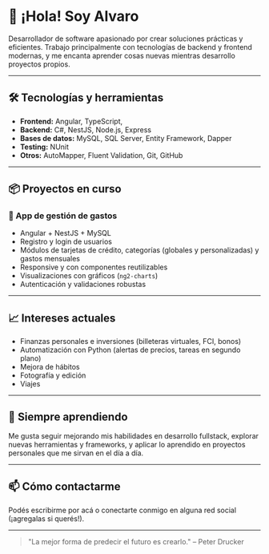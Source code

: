 # 👋 ¡Hola! Soy Alvaro

Desarrollador de software apasionado por crear soluciones prácticas y eficientes. Trabajo principalmente con tecnologías de backend y frontend modernas, y me encanta aprender cosas nuevas mientras desarrollo proyectos propios.  

---

## 🛠️ Tecnologías y herramientas

- **Frontend:** Angular, TypeScript,  
- **Backend:** C#, NestJS, Node.js, Express  
- **Bases de datos:** MySQL, SQL Server, Entity Framework, Dapper  
- **Testing:** NUnit  
- **Otros:** AutoMapper, Fluent Validation, Git, GitHub  

---

## 📦 Proyectos en curso

### 💸 App de gestión de gastos
- Angular + NestJS + MySQL  
- Registro y login de usuarios  
- Módulos de tarjetas de crédito, categorías (globales y personalizadas) y gastos mensuales  
- Responsive y con componentes reutilizables  
- Visualizaciones con gráficos (`ng2-charts`)  
- Autenticación y validaciones robustas  

---

## 📈 Intereses actuales

- Finanzas personales e inversiones (billeteras virtuales, FCI, bonos)  
- Automatización con Python (alertas de precios, tareas en segundo plano)  
- Mejora de hábitos  
- Fotografía y edición  
- Viajes

---

## 🧠 Siempre aprendiendo

Me gusta seguir mejorando mis habilidades en desarrollo fullstack, explorar nuevas herramientas y frameworks, y aplicar lo aprendido en proyectos personales que me sirvan en el día a día.

---

## 📫 Cómo contactarme

Podés escribirme por acá o conectarte conmigo en alguna red social (¡agregalas si querés!).

---

> "La mejor forma de predecir el futuro es crearlo." – Peter Drucker
